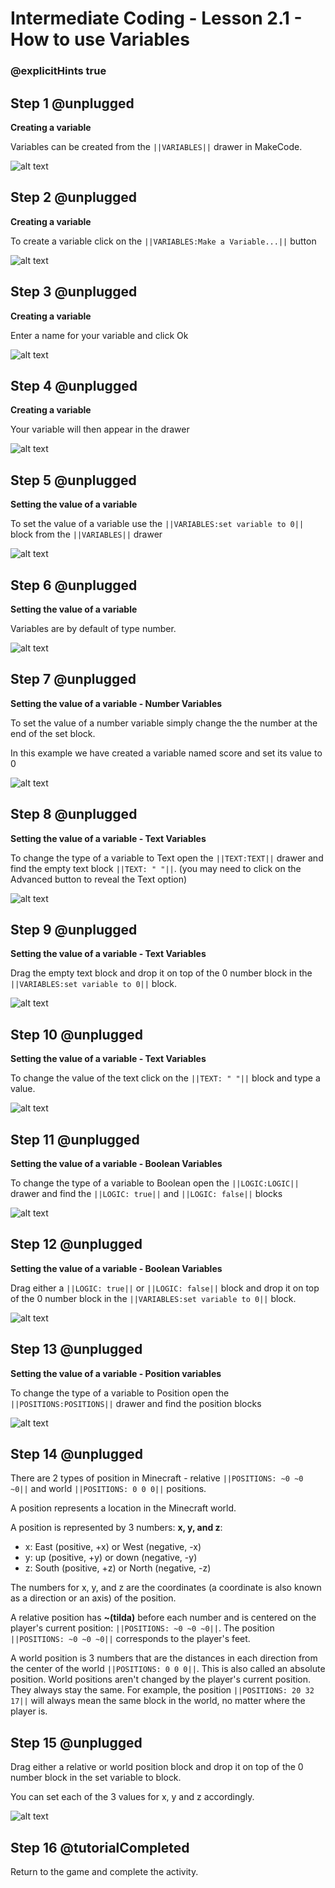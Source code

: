 # Intermediate Coding - Lesson 2.1 - How to use Variables
### @explicitHints true

## Step 1 @unplugged
**Creating a variable**

Variables can be created from the ``||VARIABLES||`` drawer in MakeCode.

![alt text](https://intermediatev3.codingcredentials.com/Lesson2/2.1/images/1-CreateAVariable.png?raw=true "Variables")

## Step 2 @unplugged
**Creating a variable**

To create a variable click on the ``||VARIABLES:Make a Variable...||`` button

![alt text](https://intermediatev3.codingcredentials.com/Lesson2/2.1/images/2-CreateAVariable.png?raw=true "Create a Variables")

## Step 3 @unplugged
**Creating a variable**

Enter a name for your variable and click Ok

![alt text](https://intermediatev3.codingcredentials.com/Lesson2/2.1/images/3-CreateAVariable.png?raw=true "Name Variables")

## Step 4 @unplugged
**Creating a variable**

Your variable will then appear in the drawer

![alt text](https://intermediatev3.codingcredentials.com/Lesson2/2.1/images/4-CreateAVariable.png?raw=true "Variables")

## Step 5 @unplugged
**Setting the value of a variable**

To set the value of a variable use the ``||VARIABLES:set variable to 0||`` block from the ``||VARIABLES||`` drawer

![alt text](https://intermediatev3.codingcredentials.com/Lesson2/2.1/images/5-SetAVariable.png?raw=true "Set Variable value")

## Step 6 @unplugged
**Setting the value of a variable**

Variables are by default of type number.

![alt text](https://intermediatev3.codingcredentials.com/Lesson2/2.1/images/6-SetAVariable.png?raw=true "Set Variable value")

## Step 7 @unplugged
**Setting the value of a variable - Number Variables**

To set the value of a number variable simply change the the number at the end of the set block.

In this example we have created a variable named score and set its value to 0

![alt text](https://intermediatev3.codingcredentials.com/Lesson2/2.1/images/7-SetANumberVariable.png?raw=true "Number Variables")

## Step 8 @unplugged
**Setting the value of a variable - Text Variables**

To change the type of a variable to Text open the ``||TEXT:TEXT||`` drawer and find the empty text block ``||TEXT: " "||``.
(you may need to click on the Advanced button to reveal the Text option)

![alt text](https://intermediatev3.codingcredentials.com/Lesson2/2.1/images/8-SetATextVariable.png?raw=true "Text Variables")

## Step 9 @unplugged
**Setting the value of a variable - Text Variables**

Drag the empty text block and drop it on top of the 0 number block in the ``||VARIABLES:set variable to 0||`` block.

![alt text](https://intermediatev3.codingcredentials.com/Lesson2/2.1/images/9-SetATextVariable.png?raw=true "Text Variables")

## Step 10 @unplugged
**Setting the value of a variable - Text Variables**

To change the value of the text click on the ``||TEXT: " "||`` block and type a value.

![alt text](https://intermediatev3.codingcredentials.com/Lesson2/2.1/images/10-SetATextVariable.png?raw=true "Text Variables")

## Step 11 @unplugged
**Setting the value of a variable - Boolean Variables**

To change the type of a variable to Boolean open the ``||LOGIC:LOGIC||`` drawer and find the ``||LOGIC: true||`` and ``||LOGIC: false||``  blocks

![alt text](https://intermediatev3.codingcredentials.com/Lesson2/2.1/images/11-SetABooleanVariable.jpg?raw=true "Boolean Variables")

## Step 12 @unplugged
**Setting the value of a variable - Boolean Variables**

Drag either a ``||LOGIC: true||`` or ``||LOGIC: false||`` block and drop it on top of the 0 number block in the ``||VARIABLES:set variable to 0||`` block.

![alt text](https://intermediatev3.codingcredentials.com/Lesson2/2.1/images/12-SetABooleanVariable.png?raw=true  "Boolean Variables")

## Step 13 @unplugged
**Setting the value of a variable - Position variables**

To change the type of a variable to Position open the ``||POSITIONS:POSITIONS||`` drawer and find the position blocks

![alt text](https://intermediatev3.codingcredentials.com/Lesson2/2.1/images/13-SetAPositionVariable.jpg?raw=true "Position Variables")

## Step 14 @unplugged
There are 2 types of position in Minecraft - relative ``||POSITIONS: ~0 ~0 ~0||`` and world ``||POSITIONS: 0 0 0||`` positions.

A position represents a location in the Minecraft world.

A position is represented by 3 numbers: **x, y, and z**:

- x: East (positive, +x) or West (negative, -x)
- y: up (positive, +y) or down (negative, -y)
- z: South (positive, +z) or North (negative, -z)

The numbers for x, y, and z are the coordinates (a coordinate is also known as a direction or an axis) of the position.

A relative position has **~(tilda)** before each number and is centered on the player's current position: ``||POSITIONS: ~0 ~0 ~0||``.
The position ``||POSITIONS: ~0 ~0 ~0||`` corresponds to the player's feet.

A world position is 3 numbers that are the distances in each direction from the center of the world ``||POSITIONS: 0 0 0||``. 
This is also called an absolute position.
World positions aren't changed by the player's current position. They always stay the same. For example, the position ``||POSITIONS: 20 32 17||`` will always mean the same block in the world, no matter where the player is.

## Step 15 @unplugged 
Drag either a relative or world position block and drop it on top of the 0 number block in the set variable to block.

You can set each of the 3 values for x, y and z accordingly.

![alt text](https://intermediatev3.codingcredentials.com/Lesson2/2.1/images/14-SetAPositionVaribale.png?raw=true "Position Variables")

## Step 16 @tutorialCompleted
Return to the game and complete the activity.